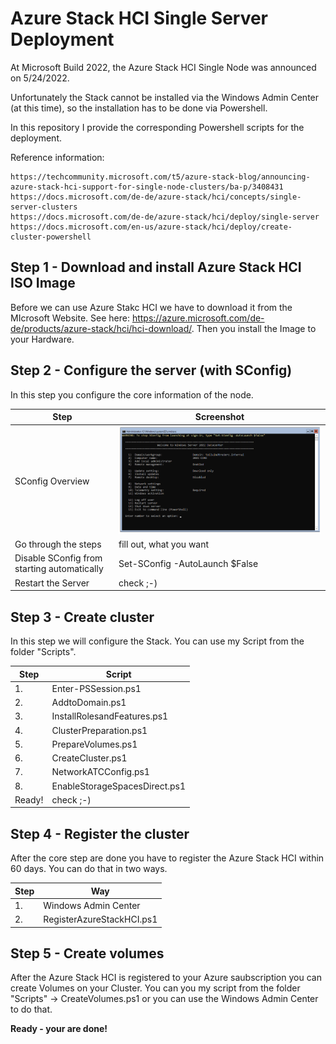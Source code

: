 # Azure Stack HCI Single Server Deployment

At Microsoft Build 2022, the Azure Stack HCI Single Node was announced on 5/24/2022. 

Unfortunately the Stack cannot be installed via the Windows Admin Center (at this time), so the installation has to be done via Powershell.

In this repository I provide the corresponding Powershell scripts for the deployment.

Reference information: 
```
https://techcommunity.microsoft.com/t5/azure-stack-blog/announcing-azure-stack-hci-support-for-single-node-clusters/ba-p/3408431
https://docs.microsoft.com/de-de/azure-stack/hci/concepts/single-server-clusters 
https://docs.microsoft.com/de-de/azure-stack/hci/deploy/single-server 
https://docs.microsoft.com/en-us/azure-stack/hci/deploy/create-cluster-powershell
```


## Step 1 - Download and install Azure Stack HCI ISO Image
Before we can use Azure Stakc HCI we have to download it from the MIcrosoft Website. See here: https://azure.microsoft.com/de-de/products/azure-stack/hci/hci-download/.
Then you install the Image to your Hardware.

## Step 2 - Configure the server (with SConfig)
In this step you configure the core information of the node.

|Step|Screenshot|
|-|-|
| SConfig Overview | ![SConfig](Images/SConfig_1.PNG) |
| Go through the steps | fill out, what you want |
| Disable SConfig from starting automatically | Set-SConfig -AutoLaunch $False |
| Restart the Server | check ;-) |

## Step 3 - Create cluster
In this step we will configure the Stack.
You can use my Script from the folder "Scripts".

|Step|Script|
|-|-|
| 1. | Enter-PSSession.ps1 |
| 2. | AddtoDomain.ps1 |
| 3. | InstallRolesandFeatures.ps1 |
| 4. | ClusterPreparation.ps1 |
| 5. | PrepareVolumes.ps1 |
| 6. | CreateCluster.ps1 |
| 7. | NetworkATCConfig.ps1 |
| 8. | EnableStorageSpacesDirect.ps1 |
| Ready! | check ;-) |


## Step 4 - Register the cluster
After the core step are done you have to register the Azure Stack HCI within 60 days.
You can do that in two ways.

|Step|Way|
|-|-|
| 1. | Windows Admin Center |
| 2. | RegisterAzureStackHCI.ps1 |


## Step 5 - Create volumes
After the Azure Stack HCI is registered to your Azure saubscription you can create Volumes on your Cluster.
You can you my script from the folder "Scripts" -> CreateVolumes.ps1 or you can use the Windows Admin Center to do that.

**Ready - your are done!**
